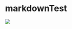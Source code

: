 # markdownTest

![](https://github.com/ksnifte/markdownTest/workflows/Create%20Documentation%20PDFs/badge.svg)
